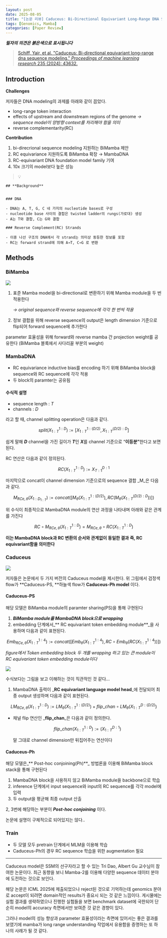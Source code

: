 ```yaml
---
layout: post
date: 2025-08-05
title: "[논문 리뷰] Caduceus: Bi-Directional Equivariant Long-Range DNA Sequence Modeling"
tags: [Genomics, Mamba]
categories: [Paper Review]
---
```


<span class="notion-red">_**필자의 의견은 붉은색으로 표시됩니다**_</span>


> [Schiff, Yair, et al. "Caduceus: Bi-directional equivariant long-range dna sequence modeling." ](https://pmc.ncbi.nlm.nih.gov/articles/PMC12189541/)[_Proceedings of machine learning research_](https://pmc.ncbi.nlm.nih.gov/articles/PMC12189541/)[ 235 (2024): 43632.](https://pmc.ncbi.nlm.nih.gov/articles/PMC12189541/)



## Introduction


**Challenges**


저자들은 DNA modeling의 과제를 아래와 같이 꼽았다.

- long-range token interaction
- effects of upstream and downstream regions of the genome 
_→ sequence model이 양방향 context를 처리해야 함을 의미_
- reverse complementarity(RC)

**Contribution**

1. bi-direcrional sequence modeling 지원하는 BiMamba 제안
1. RC equivariance 지원하도록 BiMamba 확장 → MambaDNA
1. RC-equivariant DNA foundation model family 기여
1. 10x 크기의 model보다 높은 성능

> 💡 


	## **Background**


	### DNA

	- DNA는 A, T, G, C 네 가지의 nucleotide bases로 구성
	- nucleotide base 사이의 결합은 twisted ladder의 rungs(가로대) 생성
	- A는 T와 결합, C는 G와 결합

	### Reverse Complement(RC) Strands

	- 이중 나선 구조의 DNA에서 각 strand는 의미상 동등한 정보를 포함
	- RC는 forward strand에 의해 A→T, C→G 로 변환


## Methods



### BiMamba


![](https://prod-files-secure.s3.us-west-2.amazonaws.com/542b861c-36a8-4051-84e5-8804b6728dba/2c247d59-7815-4980-99f0-8f0d21f445a7/image.png?X-Amz-Algorithm=AWS4-HMAC-SHA256&X-Amz-Content-Sha256=UNSIGNED-PAYLOAD&X-Amz-Credential=ASIAZI2LB466RATQ5QQE%2F20250907%2Fus-west-2%2Fs3%2Faws4_request&X-Amz-Date=20250907T022007Z&X-Amz-Expires=3600&X-Amz-Security-Token=IQoJb3JpZ2luX2VjEC0aCXVzLXdlc3QtMiJHMEUCIQCu1c%2F5RxP5DvDxb3CmBglzLeljzWm5R2ri5iJwrYFEWAIgbrF3KytjkU9jQpM%2BJ3KAOU0amCyW1h%2F3C7IgDqEvukgqiAQIlv%2F%2F%2F%2F%2F%2F%2F%2F%2F%2FARAAGgw2Mzc0MjMxODM4MDUiDI1cVY07VQFUDx3BvircAwh3cJzS2ILTZ1hTjguR0Z31KGLRH78DgACJmn6cq%2Bg2OhJ18WkuGbJx4a%2FzbrAXZEyjUbeH4qhCHYDoJo2j2oSRBRpsQzuvs42taEksfbq0R7HiZcUIOtNbvEjXdiJngXwJg%2FM8ZvnTm9Kn2idDabg42cYJlbt16i0rpWvy5%2B73wgnis0cZNA49jYzXbQM61rYIVA%2BcEWgYQA2wJy4%2BXhehtJrmWoLZiehsWuO8tCNV2hPB8%2Bn0bNZTsAhXIoOv3%2BRrnn0IuPO%2Bu7p7u3J1OIAiBUu4jCcBENFsSw78YW2jpnqNv6qMSd8KKVxMPU2FcknCKArGWgSnqgeB9TScr4pE94tvm7hUi5Muh23LusTk3ogsgBS7sWQNFgOhfB0LH8moz91UJfzsbWQamwr67vw9jlixzOXU1YE3vNombbUlmkpGPbhozM8bj2Ocz4FQO1%2BqXadkyGfxv5yDA0wt%2BXnXFBzBcvMFnavwo%2FoedUPRlb434AX2ca%2BPBZaYC7uoTeapvm99pshtpodIuvliAfKcPnGlBBdzapA0BSZZtFkoGZDnolvBmsxxThaFN46iCDRh4OT6bRAoHpgvmsQ0%2FsouA4kS3NaAJpreyTBQ0C5i3JH36rhdFcnw%2F1YkMOmx8sUGOqUBmvAsnxLW1bvqO5ed3zk02q%2BVRGk0yApw55petzm5LaX%2BHqXbSKF4qry9AVMSzOy7mCVj6qMsa%2FORGlnGM2v1iZccPKCyCIO2U6DCMnLrkg0kR3b%2FxWDi%2FzNxIL%2BRmie6aXNELJT4l8NQAH9zQn04ozfEjxwYSQ14lgceaqlfM3hT2QP745Uvf25RvUOd21Yp09GZoZuQUYSNzlHvi%2F1fv7i3hy96&X-Amz-Signature=4c53f7baba8d53333ad200cfbaf17992f31a626213d6bfb9431cc642e262f9bd&X-Amz-SignedHeaders=host&x-amz-checksum-mode=ENABLED&x-id=GetObject)

1. 표준 Mamba model을 bi-directional로 변환하기 위해 Mamba module을 두 번 적용한다

	_→ original sequence와 reverse sequence에 각각 한 번씩 적용_

1. 정보 결합을 위해 reverse sequence의 output은 length dimension 기준으로 flip되어 forward sequence에 추가한다

parameter 효율성을 위해 forward와 reverse mamba 간 projection weight를 공유한다 (BiMamba 블록에서 사다리꼴 부분의 weight)



### MambaDNA

- RC equivariance inductive bias를 encoding 하기 위해 BiMamba block을 sequence와 RC sequence에 각각 적용
- 두 block의 paramter는 공유됨


#### 수식적 설명

- sequence length : _T_
- channels : _D_

라고 할 때,  channel splitting operation은 다음과 같다.


$$
split(X^{1:D}_{1:T}):=[X^{1:(D/2)}_{1:T},X^{(D/2):D}_{1:T}]
$$


<span class="notion-red">쉽게 말해 </span><span class="notion-red">_**D**_</span><span class="notion-red"> channel을 가진 길이가 </span><span class="notion-red">_**T**_</span><span class="notion-red">인 </span><span class="notion-red">_**X**_</span><span class="notion-red">를 channel 기준으로 “</span><span class="notion-red">**이등분”**</span><span class="notion-red">한다고 보면 된다.</span>


RC 연산은 다음과 같이 정의된다.


$$
RC(X^{1:D}_{1:T}):=X^{D:1}_{T:1}
$$


마지막으로 concat이 channel dimension 기준으로의 sequence 결합 _M_은 다음과 같다.


$$
M_{RCe,\theta}(X_{1:D_{1:T}}):=concat([M_{\theta}(X^{1:(D/2)}_{1:T}),RC(M_{\theta}(X^{(D/2):D}_{1:T}))])
$$


위 수식이 최종적으로 MambaDNA module의 연산 과정을 나타내며 아래와 같은 관계를 가진다


$$
RC\circ M_{RCe,\theta}(X^{1:D}_{1:T}) = M_{RCe,\theta} \circ RC(X^{1:D}_{1:T})
$$


**이는 MambaDNA block과 RC 변환의 순서와 관계없이 동일한 결과 즉, RC equivariant함을 의미한다**



### Caduceus


![](https://prod-files-secure.s3.us-west-2.amazonaws.com/542b861c-36a8-4051-84e5-8804b6728dba/f94a60d7-8145-473b-aef9-7c68d3ec604a/image.png?X-Amz-Algorithm=AWS4-HMAC-SHA256&X-Amz-Content-Sha256=UNSIGNED-PAYLOAD&X-Amz-Credential=ASIAZI2LB466RATQ5QQE%2F20250907%2Fus-west-2%2Fs3%2Faws4_request&X-Amz-Date=20250907T022007Z&X-Amz-Expires=3600&X-Amz-Security-Token=IQoJb3JpZ2luX2VjEC0aCXVzLXdlc3QtMiJHMEUCIQCu1c%2F5RxP5DvDxb3CmBglzLeljzWm5R2ri5iJwrYFEWAIgbrF3KytjkU9jQpM%2BJ3KAOU0amCyW1h%2F3C7IgDqEvukgqiAQIlv%2F%2F%2F%2F%2F%2F%2F%2F%2F%2FARAAGgw2Mzc0MjMxODM4MDUiDI1cVY07VQFUDx3BvircAwh3cJzS2ILTZ1hTjguR0Z31KGLRH78DgACJmn6cq%2Bg2OhJ18WkuGbJx4a%2FzbrAXZEyjUbeH4qhCHYDoJo2j2oSRBRpsQzuvs42taEksfbq0R7HiZcUIOtNbvEjXdiJngXwJg%2FM8ZvnTm9Kn2idDabg42cYJlbt16i0rpWvy5%2B73wgnis0cZNA49jYzXbQM61rYIVA%2BcEWgYQA2wJy4%2BXhehtJrmWoLZiehsWuO8tCNV2hPB8%2Bn0bNZTsAhXIoOv3%2BRrnn0IuPO%2Bu7p7u3J1OIAiBUu4jCcBENFsSw78YW2jpnqNv6qMSd8KKVxMPU2FcknCKArGWgSnqgeB9TScr4pE94tvm7hUi5Muh23LusTk3ogsgBS7sWQNFgOhfB0LH8moz91UJfzsbWQamwr67vw9jlixzOXU1YE3vNombbUlmkpGPbhozM8bj2Ocz4FQO1%2BqXadkyGfxv5yDA0wt%2BXnXFBzBcvMFnavwo%2FoedUPRlb434AX2ca%2BPBZaYC7uoTeapvm99pshtpodIuvliAfKcPnGlBBdzapA0BSZZtFkoGZDnolvBmsxxThaFN46iCDRh4OT6bRAoHpgvmsQ0%2FsouA4kS3NaAJpreyTBQ0C5i3JH36rhdFcnw%2F1YkMOmx8sUGOqUBmvAsnxLW1bvqO5ed3zk02q%2BVRGk0yApw55petzm5LaX%2BHqXbSKF4qry9AVMSzOy7mCVj6qMsa%2FORGlnGM2v1iZccPKCyCIO2U6DCMnLrkg0kR3b%2FxWDi%2FzNxIL%2BRmie6aXNELJT4l8NQAH9zQn04ozfEjxwYSQ14lgceaqlfM3hT2QP745Uvf25RvUOd21Yp09GZoZuQUYSNzlHvi%2F1fv7i3hy96&X-Amz-Signature=901da3cedf55a704c2cd172752653911cdee62ead5ea7245964290d2946d09fc&X-Amz-SignedHeaders=host&x-amz-checksum-mode=ENABLED&x-id=GetObject)


저자들은 논문에서 두 가지 버전의 Caduceus model을 제시한다. 위 그림에서 검정색 flow가 **Caduceus-PS, **하늘색 flow가 **Caduceus-Ph model** 이다.



#### Caduceus-PS


해당 모델은 BiMamba module의 paramter sharing(PS)을 통해 구현된다

1. _**BiMamba module을 MambaDNA block으로 wrapping**_
1. embedding 단계에서_** RC equivariant token embedding module**_을 사용하며 다음과 같이 표현된다.

$$
Emb_{RCe,\theta}(X^{1:4}_{1:T}):=concat([Emb_{\theta}(X^{1:4}_{1:T}),RC \circ Emb_{\theta}(RC(X^{1:4}_{1:T}))])
$$


_figure에서 Token embedding block 두 개를 wrapping 하고 있는 큰 module이 RC equivariant token embedding module이다_


![](https://prod-files-secure.s3.us-west-2.amazonaws.com/542b861c-36a8-4051-84e5-8804b6728dba/b175e4da-71eb-4e91-8c23-a06dabe673c9/image.png?X-Amz-Algorithm=AWS4-HMAC-SHA256&X-Amz-Content-Sha256=UNSIGNED-PAYLOAD&X-Amz-Credential=ASIAZI2LB466RATQ5QQE%2F20250907%2Fus-west-2%2Fs3%2Faws4_request&X-Amz-Date=20250907T022007Z&X-Amz-Expires=3600&X-Amz-Security-Token=IQoJb3JpZ2luX2VjEC0aCXVzLXdlc3QtMiJHMEUCIQCu1c%2F5RxP5DvDxb3CmBglzLeljzWm5R2ri5iJwrYFEWAIgbrF3KytjkU9jQpM%2BJ3KAOU0amCyW1h%2F3C7IgDqEvukgqiAQIlv%2F%2F%2F%2F%2F%2F%2F%2F%2F%2FARAAGgw2Mzc0MjMxODM4MDUiDI1cVY07VQFUDx3BvircAwh3cJzS2ILTZ1hTjguR0Z31KGLRH78DgACJmn6cq%2Bg2OhJ18WkuGbJx4a%2FzbrAXZEyjUbeH4qhCHYDoJo2j2oSRBRpsQzuvs42taEksfbq0R7HiZcUIOtNbvEjXdiJngXwJg%2FM8ZvnTm9Kn2idDabg42cYJlbt16i0rpWvy5%2B73wgnis0cZNA49jYzXbQM61rYIVA%2BcEWgYQA2wJy4%2BXhehtJrmWoLZiehsWuO8tCNV2hPB8%2Bn0bNZTsAhXIoOv3%2BRrnn0IuPO%2Bu7p7u3J1OIAiBUu4jCcBENFsSw78YW2jpnqNv6qMSd8KKVxMPU2FcknCKArGWgSnqgeB9TScr4pE94tvm7hUi5Muh23LusTk3ogsgBS7sWQNFgOhfB0LH8moz91UJfzsbWQamwr67vw9jlixzOXU1YE3vNombbUlmkpGPbhozM8bj2Ocz4FQO1%2BqXadkyGfxv5yDA0wt%2BXnXFBzBcvMFnavwo%2FoedUPRlb434AX2ca%2BPBZaYC7uoTeapvm99pshtpodIuvliAfKcPnGlBBdzapA0BSZZtFkoGZDnolvBmsxxThaFN46iCDRh4OT6bRAoHpgvmsQ0%2FsouA4kS3NaAJpreyTBQ0C5i3JH36rhdFcnw%2F1YkMOmx8sUGOqUBmvAsnxLW1bvqO5ed3zk02q%2BVRGk0yApw55petzm5LaX%2BHqXbSKF4qry9AVMSzOy7mCVj6qMsa%2FORGlnGM2v1iZccPKCyCIO2U6DCMnLrkg0kR3b%2FxWDi%2FzNxIL%2BRmie6aXNELJT4l8NQAH9zQn04ozfEjxwYSQ14lgceaqlfM3hT2QP745Uvf25RvUOd21Yp09GZoZuQUYSNzlHvi%2F1fv7i3hy96&X-Amz-Signature=3d1dbe929f556699d74a6f0a1d36edc23574059aa9760a297b46e05231b63c1f&X-Amz-SignedHeaders=host&x-amz-checksum-mode=ENABLED&x-id=GetObject)


<span class="notion-red">수식보다는 그림을 보고 이해하는 것이 직관적인 것 같다…</span>

1. MambaDNA 출력이 _**RC equivariant language model head**_에 전달되어 최종 output 생성하며 다음과 같이 표현된다.

$$
LM_{RCe,\theta}(X^{1:D}_{1:T}):= LM_{\theta}(X^{1:(D/2)}_{1:T})+flip\_chan\circ LM_{\theta}(X^{D:(D/2)}_{1:T})
$$

- 채널 flip 연산인 _**flip\_chan**_은 다음과 같이 정의한다.

	$$
	flip\_chan(X^{1:D}_{1:T}):=(X^{D:1}_{1:T})
	$$


	말 그대로 channel dimension만 뒤집어주는 연산이다



#### Caduceus-Ph


해당 모델은_** Post-hoc conjoining(Ph)**_ 방법론을 이용해 BiMamba block stack을 통해 구현된다

1. MambaDNA block을 사용하지 않고 BiMamba module을 backbone으로 학습
1. inference 단계에서 input sequence와 input의 RC sequence를 각각 model에 입력
1. 두 output을 평균해 최종 output 산출

2, 3번에 해당하는 부분이 _**Post-hoc conjoining**_ 이다.


<span class="notion-red">논문에 설명이 구체적으로 되어있지는 않다..</span>



### Train

- 두 모델 모두 pretrain 단계에서 MLM을 이용해 학습
- Caduceus-Ph의 경우 RC sequence 학습을 위한 augmentation 필요

---


<span class="notion-red">Caduceus model은 SSM의 선구자라고 할 수 있는 Tri Dao, Albert Gu 교수님이 참여한 논문이다. 최근 동향을 보니 Mamba-2를 이용해 다양한 sequence 데이터 분야에 도전하는 것으로 보인다.</span>


<span class="notion-red">해당 논문은 ICML 2025에 제출되었으나 reject된 것으로 기억하는데 genomics 분야로 accept이 되려면 domain적인 results가 중요시 되는 것 같은 느낌이다. 게시물에는 실험 결과를 생략하였으나 진행한 실험들을 보면 benchmark dataset에 국한되어 단순히 model의 accuracy 측면에서만 보여준 것 같은 경향이 있다.</span>


<span class="notion-red">그러나 model의 성능 향상과 parameter 효율성이라는 측면에 있어서는 좋은 결과를 보였기에 mamba가 long range understanding 작업에서 유용함을 증명하는 또 하나의 사례가 될 것 같다.</span>

